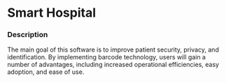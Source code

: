 # Smart Hospital 

### Description
The main goal of this software is to improve patient security, privacy, and identification. By implementing barcode technology, users will gain a number of advantages, including increased operational efficiencies, easy adoption, and ease of use.  
